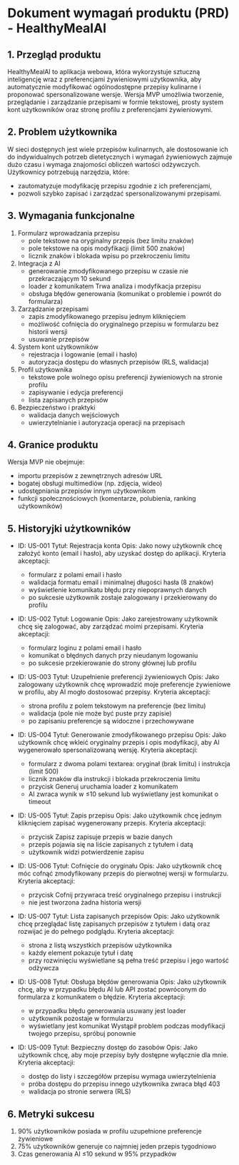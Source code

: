 # Dokument wymagań produktu (PRD) - HealthyMealAI

## 1. Przegląd produktu
HealthyMealAI to aplikacja webowa, która wykorzystuje sztuczną inteligencję wraz z preferencjami żywieniowymi użytkownika, aby automatycznie modyfikować ogólnodostępne przepisy kulinarne i proponować spersonalizowane wersje. Wersja MVP umożliwia tworzenie, przeglądanie i zarządzanie przepisami w formie tekstowej, prosty system kont użytkowników oraz stronę profilu z preferencjami żywieniowymi.

## 2. Problem użytkownika
W sieci dostępnych jest wiele przepisów kulinarnych, ale dostosowanie ich do indywidualnych potrzeb dietetycznych i wymagań żywieniowych zajmuje dużo czasu i wymaga znajomości obliczeń wartości odżywczych. Użytkownicy potrzebują narzędzia, które:
- zautomatyzuje modyfikację przepisu zgodnie z ich preferencjami,
- pozwoli szybko zapisać i zarządzać spersonalizowanymi przepisami.

## 3. Wymagania funkcjonalne
1. Formularz wprowadzania przepisu
   - pole tekstowe na oryginalny przepis (bez limitu znaków)
   - pole tekstowe na opis modyfikacji (limit 500 znaków)
   - licznik znaków i blokada wpisu po przekroczeniu limitu
2. Integracja z AI
   - generowanie zmodyfikowanego przepisu w czasie nie przekraczającym 10 sekund
   - loader z komunikatem Trwa analiza i modyfikacja przepisu
   - obsługa błędów generowania (komunikat o problemie i powrót do formularza)
3. Zarządzanie przepisami
   - zapis zmodyfikowanego przepisu jednym kliknięciem
   - możliwość cofnięcia do oryginalnego przepisu w formularzu bez historii wersji
   - usuwanie przepisów
4. System kont użytkowników
   - rejestracja i logowanie (email i hasło)
   - autoryzacja dostępu do własnych przepisów (RLS, walidacja)
5. Profil użytkownika
   - tekstowe pole wolnego opisu preferencji żywieniowych na stronie profilu
   - zapisywanie i edycja preferencji
   - lista zapisanych przepisów
6. Bezpieczeństwo i praktyki
   - walidacja danych wejściowych
   - uwierzytelnianie i autoryzacja operacji na przepisach

## 4. Granice produktu
Wersja MVP nie obejmuje:
- importu przepisów z zewnętrznych adresów URL
- bogatej obsługi multimediów (np. zdjęcia, wideo)
- udostępniania przepisów innym użytkownikom
- funkcji społecznościowych (komentarze, polubienia, ranking użytkowników)

## 5. Historyjki użytkowników
- ID: US-001
  Tytuł: Rejestracja konta
  Opis: Jako nowy użytkownik chcę założyć konto (email i hasło), aby uzyskać dostęp do aplikacji.
  Kryteria akceptacji:
  - formularz z polami email i hasło
  - walidacja formatu email i minimalnej długości hasła (8 znaków)
  - wyświetlenie komunikatu błędu przy niepoprawnych danych
  - po sukcesie użytkownik zostaje zalogowany i przekierowany do profilu

- ID: US-002
  Tytuł: Logowanie
  Opis: Jako zarejestrowany użytkownik chcę się zalogować, aby zarządzać moimi przepisami.
  Kryteria akceptacji:
  - formularz loginu z polami email i hasło
  - komunikat o błędnych danych przy nieudanym logowaniu
  - po sukcesie przekierowanie do strony głównej lub profilu

- ID: US-003
  Tytuł: Uzupełnienie preferencji żywieniowych
  Opis: Jako zalogowany użytkownik chcę wprowadzić moje preferencje żywieniowe w profilu, aby AI mogło dostosować przepisy.
  Kryteria akceptacji:
  - strona profilu z polem tekstowym na preferencje (bez limitu)
  - walidacja (pole nie może być puste przy zapisie)
  - po zapisaniu preferencje są widoczne i przechowywane

- ID: US-004
  Tytuł: Generowanie zmodyfikowanego przepisu
  Opis: Jako użytkownik chcę wkleić oryginalny przepis i opis modyfikacji, aby AI wygenerowało spersonalizowaną wersję.
  Kryteria akceptacji:
  - formularz z dwoma polami textarea: oryginał (brak limitu) i instrukcja (limit 500)
  - licznik znaków dla instrukcji i blokada przekroczenia limitu
  - przycisk Generuj uruchamia loader z komunikatem
  - AI zwraca wynik w ≤10 sekund lub wyświetlany jest komunikat o timeout

- ID: US-005
  Tytuł: Zapis przepisu
  Opis: Jako użytkownik chcę jednym kliknięciem zapisać wygenerowany przepis.
  Kryteria akceptacji:
  - przycisk Zapisz zapisuje przepis w bazie danych
  - przepis pojawia się na liście zapisanych z tytułem i datą
  - użytkownik widzi potwierdzenie zapisu

- ID: US-006
  Tytuł: Cofnięcie do oryginału
  Opis: Jako użytkownik chcę móc cofnąć zmodyfikowany przepis do pierwotnej wersji w formularzu.
  Kryteria akceptacji:
  - przycisk Cofnij przywraca treść oryginalnego przepisu i instrukcji
  - nie jest tworzona żadna historia wersji

- ID: US-007
  Tytuł: Lista zapisanych przepisów
  Opis: Jako użytkownik chcę przeglądać listę zapisanych przepisów z tytułem i datą oraz rozwijać je do pełnego podglądu.
  Kryteria akceptacji:
  - strona z listą wszystkich przepisów użytkownika
  - każdy element pokazuje tytuł i datę
  - przy rozwinięciu wyświetlane są pełna treść przepisu i jego wartość odżywcza

- ID: US-008
  Tytuł: Obsługa błędów generowania
  Opis: Jako użytkownik chcę, aby w przypadku błędu AI lub API zostać powróconym do formularza z komunikatem o błędzie.
  Kryteria akceptacji:
  - w przypadku błędu generowania usuwany jest loader
  - użytkownik pozostaje w formularzu
  - wyświetlany jest komunikat Wystąpił problem podczas modyfikacji twojego przepisu, spróbuj ponownie

- ID: US-009
  Tytuł: Bezpieczny dostęp do zasobów
  Opis: Jako użytkownik chcę, aby moje przepisy były dostępne wyłącznie dla mnie.
  Kryteria akceptacji:
  - dostęp do listy i szczegółów przepisu wymaga uwierzytelnienia
  - próba dostępu do przepisu innego użytkownika zwraca błąd 403
  - walidacja po stronie serwera (RLS)

## 6. Metryki sukcesu
1. 90% użytkowników posiada w profilu uzupełnione preferencje żywieniowe
2. 75% użytkowników generuje co najmniej jeden przepis tygodniowo
3. Czas generowania AI ≤10 sekund w 95% przypadków